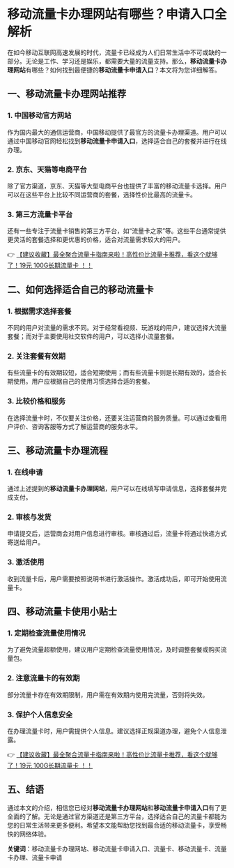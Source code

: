 # 移动流量卡办理网站有哪些？申请入口全解析

在如今移动互联网高速发展的时代，流量卡已经成为人们日常生活中不可或缺的一部分。无论是工作、学习还是娱乐，都需要大量的流量支持。那么，**移动流量卡办理网站**有哪些？如何找到最便捷的**移动流量卡申请入口**？本文将为您详细解答。

## 一、移动流量卡办理网站推荐

### 1. 中国移动官方网站
作为国内最大的通信运营商，中国移动提供了最官方的流量卡办理渠道。用户可以通过中国移动官网轻松找到**移动流量卡申请入口**，选择适合自己的套餐并进行在线办理。

### 2. 京东、天猫等电商平台
除了官方渠道，京东、天猫等大型电商平台也提供了丰富的移动流量卡选择。用户可以在这些平台上比较不同运营商的套餐，选择性价比最高的流量卡。

### 3. 第三方流量卡平台
还有一些专注于流量卡销售的第三方平台，如“流量卡之家”等。这些平台通常提供更灵活的套餐选择和更优惠的价格，适合对流量需求较大的用户。

👉 [【建议收藏】最全聚合流量卡指南来啦！高性价比流量卡推荐，看这个就够了！19元 100G长期流量卡 ！！](https://bit.ly/Liuliangka)

## 二、如何选择适合自己的移动流量卡

### 1. 根据需求选择套餐
不同的用户对流量的需求不同。对于经常看视频、玩游戏的用户，建议选择大流量套餐；而对于主要使用社交软件的用户，可以选择小流量套餐。

### 2. 关注套餐有效期
有些流量卡的有效期较短，适合短期使用；而有些流量卡则是长期有效的，适合长期使用。用户应根据自己的使用习惯选择合适的套餐。

### 3. 比较价格和服务
在选择流量卡时，不仅要关注价格，还要关注运营商的服务质量。可以通过查看用户评价、咨询客服等方式了解运营商的服务水平。

## 三、移动流量卡办理流程

### 1. 在线申请
通过上述提到的**移动流量卡办理网站**，用户可以在线填写申请信息，选择套餐并完成支付。

### 2. 审核与发货
申请提交后，运营商会对用户信息进行审核。审核通过后，流量卡将通过快递方式寄送给用户。

### 3. 激活使用
收到流量卡后，用户需要按照说明书进行激活操作。激活成功后，即可开始使用流量卡。

## 四、移动流量卡使用小贴士

### 1. 定期检查流量使用情况
为了避免流量超额使用，建议用户定期检查流量使用情况，及时调整套餐或购买流量包。

### 2. 注意流量卡的有效期
部分流量卡存在有效期限制，用户需在有效期内使用完流量，否则将失效。

### 3. 保护个人信息安全
在办理流量卡时，用户需提供个人信息。建议选择正规渠道办理，避免个人信息泄露。

👉 [【建议收藏】最全聚合流量卡指南来啦！高性价比流量卡推荐，看这个就够了！19元 100G长期流量卡 ！！](https://bit.ly/Liuliangka)

## 五、结语

通过本文的介绍，相信您已经对**移动流量卡办理网站**和**移动流量卡申请入口**有了更全面的了解。无论是通过官方渠道还是第三方平台，选择适合自己的流量卡都能为您的日常生活带来更多便利。希望本文能帮助您找到最合适的移动流量卡，享受畅快的网络体验。

**关键词**：移动流量卡办理网站、移动流量卡申请入口、流量卡、移动流量卡、流量卡办理、流量卡申请